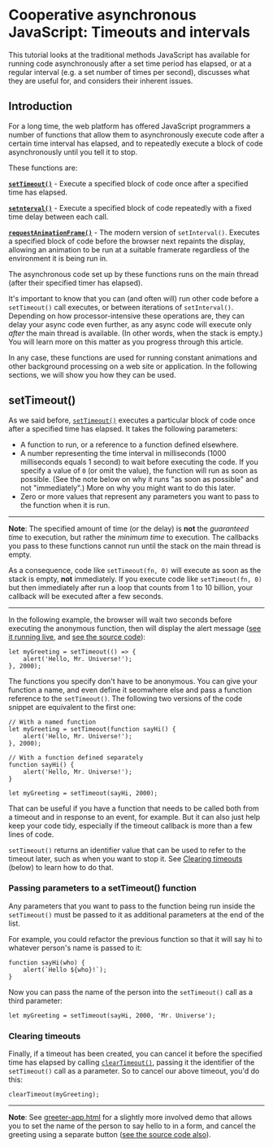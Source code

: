 # Cooperative asynchronous JavaScript: Timeouts and intervals

This tutorial looks at the traditional methods JavaScript has available for running code asynchronously after a set time period has elapsed, or at a regular interval (e.g. a set number of times per second), discusses what they are useful for, and considers their inherent issues.

## Introduction

For a long time, the web platform has offered JavaScript programmers a number of functions that allow them to asynchronously execute code after a certain time interval has elapsed, and to repeatedly execute a block of code asynchronously until you tell it to stop.

These functions are:

**[`setTimeout()`](https://developer.mozilla.org/en-US/docs/Web/API/WindowOrWorkerGlobalScope/setTimeout)** - Execute a specified block of code once after a specified time has elapsed.

**[`setnterval()`](https://developer.mozilla.org/en-US/docs/Web/API/WindowOrWorkerGlobalScope/setInterval)** - Execute a specified block of code repeatedly with a fixed time delay between each call.

**[`requestAnimationFrame()`](https://developer.mozilla.org/en-US/docs/Web/API/window/requestAnimationFrame)** - The modern version of `setInterval()`. Executes a specified block of code before the browser next repaints the display, allowing an animation to be run at a suitable framerate regardless of the environment it is being run in.

The asynchronous code set up by these functions runs on the main thread (after their specified timer has elapsed).

It's important to know that you can (and often will) run other code before a `setTimeout()` call executes, or between iterations of `setInterval()`. Depending on how processor-intensive these operations are, they can delay your async code even further, as any async code will execute only *after* the main thread is available. (In other words, when the stack is empty.) You will learn more on this matter as you progress through this article.

In any case, these functions are used for running constant animations and other background processing on a web site or application. In the following sections, we will show you how they can be used.

## setTimeout()

As we said before, [`setTimeout()`](https://developer.mozilla.org/en-US/docs/Web/API/WindowOrWorkerGlobalScope/setTimeout) executes a particular block of code once after a specified time has elapsed. It takes the following parameters:

* A function to run, or a reference to a function defined elsewhere.
* A number representing the time interval in milliseconds (1000 milliseconds equals 1 second) to wait before executing the code. If you specify a value of `0` (or omit the value), the function will run as soon as possible. (See the note below on why it runs "as soon as possible" and not "immediately".) More on why you might want to do this later.
* Zero or more values that represent any parameters you want to pass to the function when it is run.

<hr>

**Note**: The specified amount of time (or the delay) is **not** the *guaranteed time* to execution, but rather the *minimum time* to execution. The callbacks you pass to these functions cannot run until the stack on the main thread is empty.

As a consequence, code like `setTimeout(fn, 0)` will execute as soon as the stack is empty, **not** immediately. If you execute code like `setTimeout(fn, 0)` but then immediately after run a loop that counts from 1 to 10 billion, your callback will be executed after a few seconds.

<hr>

In the following example, the browser will wait two seconds before executing the anonymous function, then will display the alert message ([see it running live](), and [see the source code](https://github.com/AndrewSRea/My_Learning_Port/blob/main/JavaScript/Asynchronous_JS/Co-op_Async_JS_Timeouts_Intervals/simple-settimeout.html)):
```
let myGreeting = setTimeout(() => {
    alert('Hello, Mr. Universe!');
}, 2000);
```
The functions you specify don't have to be anonymous. You can give your function a name, and even define it seomwhere else and pass a function reference to the `setTimeout()`. The following two versions of the code snippet are equivalent to the first one:
```
// With a named function
let myGreeting = setTimeout(function sayHi() {
    alert('Hello, Mr. Universe!');
}, 2000);

// With a function defined separately
function sayHi() {
    alert('Hello, Mr. Universe!');
}

let myGreeting = setTimeout(sayHi, 2000);
```
That can be useful if you have a function that needs to be called both from a timeout and in response to an event, for example. But it can also just help keep your code tidy, especially if the timeout callback is more than a few lines of code.

`setTimeout()` returns an identifier value that can be used to refer to the timeout later, such as when you want to stop it. See [Clearing timeouts]() (below) to learn how to do that.

### Passing parameters to a setTimeout() function

Any parameters that you want to pass to the function being run inside the `setTimeout()` must be passed to it as additional parameters at the end of the list.

For example, you could refactor the previous function so that it will say hi to whatever person's name is passed to it:
```
function sayHi(who) {
    alert(`Hello ${who}!`);
}
```
Now you can pass the name of the person into the `setTimeout()` call as a third parameter:
```
let myGreeting = setTimeout(sayHi, 2000, 'Mr. Universe');
```

### Clearing timeouts

Finally, if a timeout has been created, you can cancel it before the specified time has elapsed by calling [`clearTimeout()`](https://developer.mozilla.org/en-US/docs/Web/API/WindowOrWorkerGlobalScope/clearTimeout), passing it the identifier of the `setTimeout()` call as a parameter. So to cancel our above timeout, you'd do this:
```
clearTimeout(myGreeting);
```

<hr>

**Note**: See [greeter-app.html]() for a slightly more involved demo that allows you to set the name of the person to say hello to in a form, and cancel the greeting using a separate button ([see the source code also]()).
